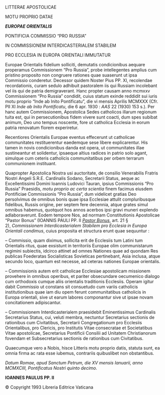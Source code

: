 LITTERAE APOSTOLICAE

MOTU PROPRIO DATAE

***EUROPAE ORIENTALIS***

PONTIFICIA COMMISSIO “PRO RUSSIA”

IN COMMISSIONEM INTERDICASTERIALEM STABILEM

PRO ECCLESIA IN EUROPA ORIENTALI IMMUTATUR

Europae Orientalis fidelium solliciti, demutatis condicionibus aequare properamus Commissionem “Pro Russia”, probe intellegentes amplius cum pristino proposito non congruere rationes quae suaserunt ut ipsa Commissio conderetur. Decessor quidem Noster Pius PP. XI, recolendae recordationis, curam sedulo adhibuit pastoralem iis qui Russiam incolebant vel iis qui de patria demigraverant. Hanc propter causam anno mcmxxv Commissionem “Pro Russia” condidit, cuius statum exinde reddidit sui iuris motu proprio “Inde ab Inito Pontificatu”, die vi mensis Aprilis MCMXXX (Cfr. PII XI *Inde ab Inito Pontificatu*, die 6 apr. 1930 : *AAS* 22 (1930) 153 s.). Per hanc autem Commissionem, Apostolica Sedes catholicos illarum regionum tuita est, qui in persecutionibus fidem vivere sunt coacti, dum spes subibat animum, Deo uno tempus noscente, fore ut catholica Ecclesia in eorum patria renovatum florem experiretur.

Recentiores Orientalis Europae eventus effecerunt ut catholicae communitates restituerentur eaedemque sese libere explicarentur. His tamen in novis condicionibus danda est opera, ut communitates illae sustineantur et solidentur, ipsaeque altius radices in patrio solo agant, simulque cum ceteris catholicis communitatibus per orbem terrarum communionem instituant.

Quapropter Apostolica Nostra usi auctoritate, de consilio Venerabilis Fratris Nostri Angeli S.R.E. Cardinalis Sodano, Secretarii Status, aeque ac Excellentissimi Domini Ioannis Ludovici Tauran, ipsius Commissionis “Pro Russia” Praesidis, *motu proprio ac certa scientia* finem facimus eiusdem Pontificiae Commissionis “Pro Russia”, dum videlicet gratias Deo persolvimus de omnibus bonis quae ipsa Ecclesiae attulit compluribusque fidelibus, Russis origine, per septem fere decennia, atque grates simul omnibus habemus, quotquot hos annos acerbos ipsi gravi muneri explendo adlaboraverunt. Eodem tempore Nos, ad normam Constitutionis Apostolicae “Pastor Bonus” (IOANNIS PAULI PP. II *[Pastor Bonus](/content/john-paul-ii/la/apost_constitutions/documents/hf_jp-ii_apc_19880628_pastor-bonus.html)*, art. 21 § 2), *Commissionem Interdicasterialem Stabilem pro Ecclesia in Europa Orientali condimus*, cuius proposita et structura erunt quae sequuntur :

– Commissio, quam diximus, sollicita erit de Ecclesiis tum Latini tum Orientalis ritus, quae exsistunt in territoriis Europae olim communistarum regimini subiectis, idcirco attinet ad omnes Nationes quae ad quondam Res publicas Foederatas Socialisticas Sovieticas pertinebant, Asia inclusa, atque secundo loco, quantum est necesse, ad ceteras nationes Europae orientalis.

– Commissionis autem erit catholicae Ecclesiae apostolicam missionem provehere in omnibus operibus, et pariter obsecundare oecumenico dialogo cum orthodoxis cumque aliis orientalis traditionis Ecclesiis. Operam igitur dabit Commissio ut constans sit consuetudo cum variis catholicis institutionibus quae iam diu opem ferunt communitatibus catholicis in Europa orientali, sive ut earum labores componantur sive ut ipsae novam concitationem adipiscantur.

– Commissionem Interdicasterialem praesidebit Eminentissimus Cardinalis Secretarius Status, cui, veluti membra, nectuntur Secretarius sectionis de rationibus cum Civitatibus, Secretarii Congregationum pro Ecclesiis Orientalibus, pro Clericis, pro Institutis Vitae consecratae et Societatibus Vitae apostolicae, Secretarius Pontificii Consilii ad Unitatem Christianorum fovendam et Subsecretarius sectionis de rationibus cum Civitatibus.

Quaecumque vero a Nobis, hisce Litteris motu proprio datis, statuta sunt, ea omnia firma ac rata esse iubemus, contrariis quibuslibet non obstantibus.

*Datum Romae, apud Sanctum Petrum, die XV mensis Ianuarii, anno MCMXCIII, Pontificatus Nostri quinto decimo.*

**IOANNES PAULUS PP. II**

© Copyright 1993 Libreria Editrice Vaticana